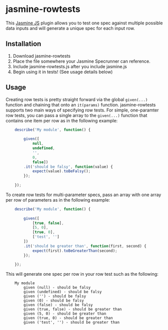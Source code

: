 # jasmine-rowtests

This [Jasmine JS](https://github.com/pivotal/jasmine) plugin allows you to test one spec against multiple possible data inputs and will generate a unique spec for each input row.

## Installation

1. Download jasmine-rowtests
2. Place the file somewhere your Jasmine Specrunner can reference.
3. Include jasmine-rowtests.js after you include jasmine.js
4. Begin using it in tests! (See usage details below)

## Usage

Creating row tests is pretty straight forward via the global `given(...)` function and chaining that onto an `it(params)` function. jasmine-rowtests supports two main ways of specifying row tests. For simple, one-paramter row tests, you can pass a single array to the `given(...)` function that contains one item per row as in the following example:

```js
    describe('My module', function() {
        
        given([
            null,
            undefined,
            '',
            0,
            false])
        .it('should be falsy', function(value) {
            expect(value).toBeFalsy();
        });
        
    });
```

To create row tests for multi-parameter specs, pass an array with one array per row of parameters as in the following example:

```js
    describe('My module', function() {
        
        given([
            [true, false],
            [5, 0],
            [true, 0],
            ['test', '']
        ])
        .it('should be greater than', function(first, second) {
            expect(first).toBeGreaterThan(second);
        });
        
    });
```

This will generate one spec per row in your row test such as the following:

```
    My module
        given (null) - should be falsy
        given (undefined) - should be falsy
        given ('') - should be falsy
        given (0) - should be falsy
        given (false) - should be falsy
        given (true, false) - should be greater than
        given (5, 0) - should be greater than
        given (true, 0) - should be greater than
        given ('test', '') - should be greater than
```